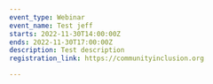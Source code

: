 ```yaml
---
event_type: Webinar
event_name: Test jeff
starts: 2022-11-30T14:00:00Z
ends: 2022-11-30T17:00:00Z
description: Test description
registration_link: https://communityinclusion.org

---
```

